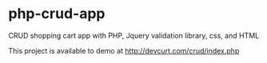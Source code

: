 # php-crud-app
CRUD shopping cart app with PHP, Jquery validation library, css, and HTML

This project is available to demo at http://devcurt.com/crud/index.php
